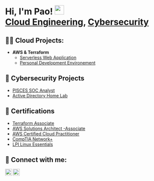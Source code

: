 <h1>Hi, I'm Pao! <img src ="https://raw.githubusercontent.com/MartinHeinz/MartinHeinz/master/wave.gif" width = "30" height = "30"/> <br/><a href="https://github.com/PSEsguerra">Cloud Engineering</a>, <a href="https://www.linkedin.com/in/paolo-esguerra/">Cybersecurity</a>

<h2>👨‍💻 Cloud Projects: </h2>

- <b>AWS & Terraform</b>
  - [Serverless Web Application](https://github.com/PSEsguerra/AWS-cloud-resume-challenge2)
  - [Personal Development Environement](https://github.com/PSEsguerra/Personal_Dev_Environment)

<h2>👮 Cybersecurity Projects</h2>

  - [PISCES SOC Analyst]()
  - [Active Directory Home Lab]()

<h2>📜 Certifications</h2>

  - [Terraform Associate]()
  - [AWS Solutions Architect -Associate](https://www.credly.com/badges/76dc93df-1c9d-40bb-942f-6ff74999a4de/linked_in_profile)
  - [AWS Certified Cloud Practitioner](https://www.credly.com/badges/80423ecd-aa24-4735-870a-3ad5159b4725/linked_in_profile)
  - [CompTIA Network+](https://www.credly.com/badges/86b02de9-27b1-4e07-a5e5-812c8fd4094b/linked_in_profile)
  - [LPI Linux Essentials](https://cs.lpi.org/caf/Xamman/certification/verify/LPI000609064/7rrhesq5kj)

<h2> 🤳 Connect with me:</h2>

[<img align="left" alt="PaoloEsguerra | Email" width="22px" src="https://cdn.jsdelivr.net/npm/simple-icons@3.13.0/icons/gmail.svg" />][email]
[<img align="left" alt="PaoloEsguerra | LinkedIn" width="22px" src="https://cdn.jsdelivr.net/npm/simple-icons@v3/icons/linkedin.svg" />][linkedin]

[email]: mailto:pesg105@gmail.com
[linkedin]: https://linkedin.com/in/paolo-esguerra/

<!--
**PSEsguerra/PSEsguerra** is a ✨ _special_ ✨ repository because its `README.md` (this file) appears on your GitHub profile.

Here are some ideas to get you started:

- 🔭 I’m currently working on ...
- 🌱 I’m currently learning ...
- 👯 I’m looking to collaborate on ...
- 🤔 I’m looking for help with ...
- 💬 Ask me about ...
- 📫 How to reach me: ...
- 😄 Pronouns: ...
- ⚡ Fun fact: ...
-->
